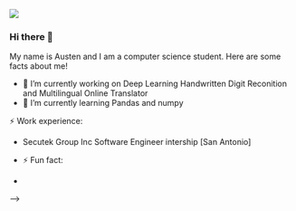 ![](https://imgur.com/E8hpYfq.gif)
### Hi there 👋
My name is Austen and I am a computer science student. Here are some facts about me!

- 🔭 I’m currently working on Deep Learning Handwritten Digit Reconition and Multilingual Online Translator
- 🌱 I’m currently learning Pandas and numpy

⚡ Work experience:
- Secutek Group Inc Software Engineer intership [San Antonio]

- ⚡ Fun fact: 
-   
-->
